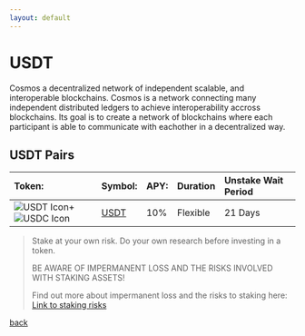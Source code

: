 ```yaml
---
layout: default
---
```



# USDT

Cosmos a decentralized network of independent scalable, and interoperable blockchains. Cosmos is a network connecting many independent distributed ledgers to achieve interoperability accross blockchains. Its goal is to create a network of blockchains where each participant is able to communicate with eachother in a decentralized way.

## USDT Pairs


|    Token:    |    Symbol:   |       APY:        |     Duration     | Unstake Wait Period |
|:-------------|:-------------|:------------------|:-----------------|:--------------------|
|    ![USDT Icon](https://latinumfinance.github.io/assets/images/usdticonlogo.png)+![USDC Icon](https://latinumfinance.github.io/assets/images/usdciconlogo.png)    |     [USDT](./usdt)     |       10%         |     Flexible     | 21 Days |


> Stake at your own risk. Do your own research before investing in a token.
>
> BE AWARE OF IMPERMANENT LOSS AND THE RISKS INVOLVED WITH STAKING ASSETS! 
> 
> Find out more about impermanent loss and the risks to staking here: [Link to staking risks](./Atom)
>

[back](./)

